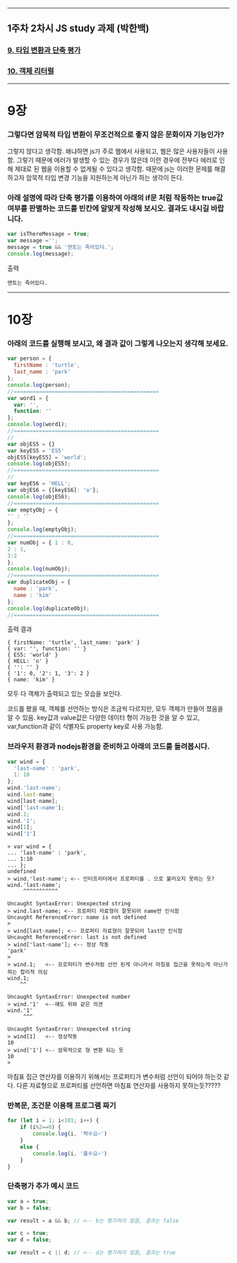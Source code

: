 ***

## 1주차 2차시 JS study 과제 (박한백)

### [9. 타입 변환과 단축 평가](#9장)

### [10. 객체 리터럴](#10장)




***
# 9장
### 그렇다면 암묵적 타입 변환이 무조건적으로 좋지 않은 문화이자 기능인가?

그렇지 않다고 생각함. 왜냐하면 js가 주로 웹에서 사용되고, 웹은 많은 사용자들이 사용함. 그렇기 때문에 에러가 발생할 수 있는 경우가 많은데 이런 경우에 전부다 에러로 인해 제대로 된 웹을 이용할 수 없게될 수 있다고 생각함. 때문에 js는 이러한 문제를 해결하고자 암묵적 타입 변경 기능을 지원하는게 아닌가 하는 생각이 든다.


### 아래 설명에 따라 단축 평가를 이용하여 아래의 if문 처럼 작동하는 true값 여부를 판별하는 코드를 빈칸에 알맞게 작성해 보시오. 결과도 내시길 바랍니다.

```javascript
var isThereMessage = true;
var message ='';
message = true && '멘토는 죽어있다.';
console.log(message);
```

출력

```console
멘토는 죽어있다.
```

***
# 10장

### 아래의 코드를 실행해 보시고, 왜 결과 값이 그렇게 나오는지 생각해 보세요.

```javascript
var person = {
  firstName : 'turtle',
  last_name : 'park'
};
console.log(person);
//==============================================
var word1 = {
  var: '',
  function: ''
};
console.log(word1);
//==============================================
//
var objES5 = {}
var keyES5 = 'ES5'
objES5[keyES5] = 'world';
console.log(objES5);
//==============================================
//
var keyES6 = 'HELL';
var objES6 = {[keyES6]: 'o'};
console.log(objES6);
//==============================================
var emptyObj = {
'' : ''
};
console.log(emptyObj);
//==============================================
var numObj = { 1 : 0,
2 : 1,
3:2
};
console.log(numObj);
//==============================================
var duplicateObj = {
  name : 'park',
  name : 'kim'
};
console.log(duplicateObj);
//==============================================
```

출력 결과

```console
{ firstName: 'turtle', last_name: 'park' }
{ var: '', function: '' }
{ ES5: 'world' }
{ HELL: 'o' }
{ '': '' }
{ '1': 0, '2': 1, '3': 2 }
{ name: 'kim' }
```

모두 다 객체가 출력되고 있는 모습을 보인다.

코드를 봤을 때, 객체를 선언하는 방식은 조금씩 다르지만, 모두 객체가 만들어 졌음을 알 수 있음. key값과 value값은 다양한 데이터 형이 가능한 것을 알 수 있고, var,function과 같이 식별자도 property key로 사용 가능함.

### 브라우저 환경과 nodejs환경을 준비하고 아래의 코드를 돌려봅시다.

```javascript
var wind = {
  'last-name' : 'park',
  1: 10
};
wind.'last-name';
wind.last-name;
wind[last-name];
wind['last-name'];
wind.1;
wind.'1';
wind[1];
wind['1']
```

```console
> var wind = {
... 'last-name' : 'park',
... 1:10
... };
undefined
> wind.'last-name'; <-- 인터프리터에서 프로퍼티를 . 으로 불러오지 못하는 듯?
wind.'last-name';
     ^^^^^^^^^^^

Uncaught SyntaxError: Unexpected string
> wind.last-name; <-- 프로퍼티 자료형이 잘못되어 name만 인식함
Uncaught ReferenceError: name is not defined
> 
> wind[last-name]; <-- 프로퍼티 자료형이 잘못되어 last만 인식함
Uncaught ReferenceError: last is not defined
> wind['last-name']; <-- 정상 작동
'park'
> 
> wind.1;   <-- 프로퍼티가 변수처럼 선언 된게 아니라서 마침표 접근을 못하는게 아닌가 하는 합리적 의심
wind.1;
    ^^

Uncaught SyntaxError: Unexpected number
> wind.'1'  <--얘도 위와 같은 의견
wind.'1'
     ^^^

Uncaught SyntaxError: Unexpected string
> wind[1]   <-- 정상작동
10
> wind['1'] <-- 암묵적으로 형 변환 되는 듯
10
> 
```

마침표 접근 연산자를 이용하기 위해서는 프로퍼티가 변수처럼 선언이 되어야 하는것 같다. 다른 자료형으로 프로퍼티를 선언하면 마침표 연산자를 사용하지 못하는듯?????

### 반복문, 조건문 이용해 프로그램 짜기

```Javascript
for (let i = 1; i<101; i++) {
    if (i%2==0) {
        console.log(i, '짝수요~')
    }
    else {
        console.log(i, '홀수요~')
    }
}
```

### 단축평가 추가 예시 코드


```javascript
var a = true;
var b = false;

var result = a && b; // <-- b는 평가하지 않음, 결과는 false

var c = true;
var d = false;

var result = c || d; // <-- d는 평가하지 않음, 결과는 true
```